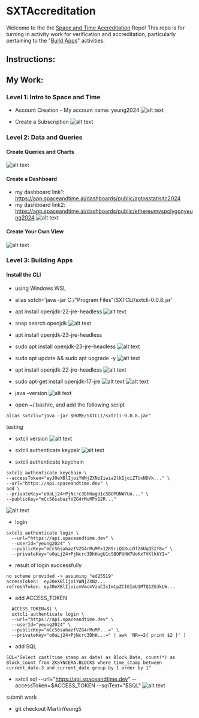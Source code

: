# SXTAccreditation
Welcome to the the [Space and Time Accreditation](https://docs.spaceandtime.io/docs/accreditation) Repo! This repo is for turning in activity work for verification and accreditation, particularly pertaining to the "[Build Apps](https://docs.spaceandtime.io/docs/accreditation_apps)" activities.

## Instructions: 

## My Work:
### Level 1: Intro to Space and Time
* Account Creation - My account name: yeung2024
![alt text](https://github.com/MartinYeung5/SXTAccreditation/blob/MartinYeung5/images/13.png?raw=true)

* Create a Subscription
![alt text](https://github.com/MartinYeung5/SXTAccreditation/blob/MartinYeung5/images/14.png?raw=true)

### Level 2: Data and Queries
#### Create Queries and Charts
![alt text](https://github.com/MartinYeung5/SXTAccreditation/blob/MartinYeung5/images/15.png?raw=true)

#### Create a Dashboard
* my dashboard link1: https://app.spaceandtime.ai/dashboards/public/aptosstatisitc2024
* my dashboard link2: https://app.spaceandtime.ai/dashboards/public/ethereumvspolygonyeung2024
![alt text](https://github.com/MartinYeung5/SXTAccreditation/blob/MartinYeung5/images/16.png?raw=true)

#### Create Your Own View
![alt text](https://github.com/MartinYeung5/SXTAccreditation/blob/MartinYeung5/images/17.png?raw=true)

### Level 3: Building Apps
#### Install the CLI
* using Windows WSL

* alias sxtcli='java -jar C:/"Program Files"/SXTCLI/sxtcli-0.0.8.jar'

* apt install openjdk-22-jre-headless
![alt text](https://github.com/MartinYeung5/SXTAccreditation/blob/MartinYeung5/images/1.png?raw=true)

* snap search openjdk
![alt text](https://github.com/MartinYeung5/SXTAccreditation/blob/MartinYeung5/images/2.png?raw=true)

* apt install openjdk-23-jre-headless
* sudo apt install openjdk-23-jre-headless
![alt text](https://github.com/MartinYeung5/SXTAccreditation/blob/MartinYeung5/images/3.png?raw=true)

* sudo apt update && sudo apt upgrade -y
![alt text](https://github.com/MartinYeung5/SXTAccreditation/blob/MartinYeung5/images/4.png?raw=true)

* apt install openjdk-22-jre-headless
![alt text](https://github.com/MartinYeung5/SXTAccreditation/blob/MartinYeung5/images/5.png?raw=true)

* sudo apt-get install openjdk-17-jre
![alt text](https://github.com/MartinYeung5/SXTAccreditation/blob/MartinYeung5/images/6.png?raw=true)
![alt text](https://github.com/MartinYeung5/SXTAccreditation/blob/MartinYeung5/images/7.png?raw=true)

* java -version
![alt text](https://github.com/MartinYeung5/SXTAccreditation/blob/MartinYeung5/images/8.png?raw=true)

* open  ~/.bashrc, and add the following script
```
alias sxtcli="java -jar $HOME/SXTCLI/sxtcli-0.0.8.jar"
```

testing
* sxtcli version
![alt text](https://github.com/MartinYeung5/SXTAccreditation/blob/MartinYeung5/images/9.png?raw=true)

* sxtcli authenticate keypair
![alt text](https://github.com/MartinYeung5/SXTAccreditation/blob/MartinYeung5/images/10.png?raw=true)


* sxtcli authenticate keychain
```
sxtcli authenticate keychain \
--accessToken="eyJ0eXBlIjoiYWNjZXNzIiwia2lkIjoiZTUxNDVk..." \
--url="https://api.spaceandtime.dev" \
add \
--privateKey="o0aLj24+PjNcrc3DhHagU1cSBOPUNW7Uo..." \
--publicKey="mCcS6sabazfVZG4rMuMPx12R..."
```
![alt text](https://github.com/MartinYeung5/SXTAccreditation/blob/MartinYeung5/images/11.png?raw=true)

* login
```
sxtcli authenticate login \
  --url="https://api.spaceandtime.dev" \
  --userId="yeung2024" \
  --publicKey="mCcS6sabazfVZG4rMuMPx12R9riQG8uiOfZ6UqQSIf8=" \
  --privateKey="o0aLj24+PjNcrc3DhHagU1cSBOPUNW7UoKx7VKlkkYI="
```

* result of login successfully
```
no scheme provided -> assuming "ed25519"
accessToken:  eyJ0eXBlIjoiYWNjZXNz...
refreshToken: eyJ0eXBlIjoicmVmcmVzaCIsImtpZCI6ImU1MTQ1ZGJkLW...
```

* add ACCESS_TOKEN
```
  ACCESS_TOKEN=$( \
  sxtcli authenticate login \
  --url="https://api.spaceandtime.dev" \
  --userId="yeung2024" \
  --publicKey="mCcS6sabazfVZG4rMuMP...=" \
  --privateKey="o0aLj24+PjNcrc3DhH...=" | awk 'NR==2{ print $2 }' )
```

* add SQL
```
SQL="Select cast(time_stamp as date) as Block_Date, count(*) as Block_Count from ZKSYNCERA.BLOCKS where time_stamp between current_date-3 and current_date group by 1 order by 1"
```

* sxtcli sql --url="https://api.spaceandtime.dev" --accessToken=$ACCESS_TOKEN --sqlText="$SQL"
![alt text](https://github.com/MartinYeung5/SXTAccreditation/blob/MartinYeung5/images/12.png?raw=true)

submit work
* git checkout MartinYeung5
